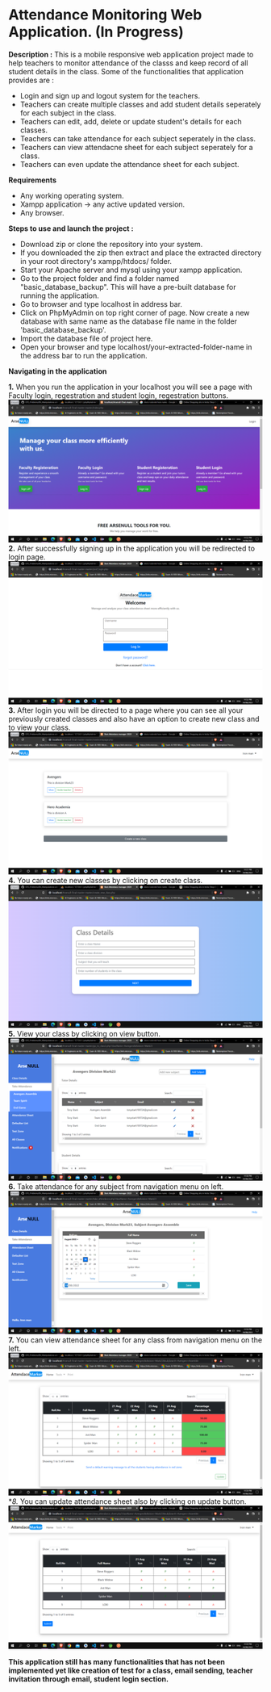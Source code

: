 # Attendance Monitoring Web Application. (In Progress)

**Description :**
This is a mobile responsive web application project made to help teachers to monitor attendance of the classs and keep record of all student details in the class.
Some of the functionalities that application provides are :
* Login and sign up and logout system for the teachers.
* Teachers can create multiple classes and add student details seperately for each subject in the class.
* Teachers can edit, add, delete or update student's details for each classes.
* Teachers can take attendance for each subject seperately in the class.
* Teachers can view attendacne sheet for each subject seperately for a class.
* Teachers can even update the attendance sheet for each subject.


**Requirements**
* Any working operating system.
* Xampp application -> any active updated version.
* Any browser.

**Steps to use and launch the project :**
* Download zip or clone the repository into your system.
* If you downloaded the zip then extract and place the extracted directory in your root directory's xampp/htdocs/ folder.
* Start your Apache server and mysql using your xampp application.
* Go to the project folder and find a folder named "basic_database_backup". This will have a pre-built database for running the application.
* Go to browser and type localhost in address bar.
* Click on PhpMyAdmin on top right corner of page. Now create a new database with same name as the database file name in the folder 'basic_database_backup'.
* Import the database file of project here.
* Open your browser and type localhost/your-extracted-folder-name in the address bar to run the application.


**Navigating in the application**

**1.** When you run the application in your localhost you will see a page with Faculty login, regestration and student login, regestration buttons.
![Index Page](https://github.com/avaneeshdayadav/Arsenull-Final-master/blob/master/img/index_page.png?raw=true)
**2.** After successfully signing up in the application you will be redirected to login page.
![Login](https://raw.githubusercontent.com/avaneeshdayadav/Arsenull-Final-master/master/img/teacher_login.png)
**3.** After login you will be directed to a page where you can see all your previously created classes and also have an option to create new class and to view your class.
![Home Page](https://raw.githubusercontent.com/avaneeshdayadav/Arsenull-Final-master/master/img/homepage.png)
**4.** You can create new classes by clicking on create class.
![Create class Page](https://raw.githubusercontent.com/avaneeshdayadav/Arsenull-Final-master/master/img/createclass.png)
**5.** View your class by clicking on view button.
![View class Page](https://github.com/avaneeshdayadav/Arsenull-Final-master/blob/master/img/Go_to_class2.png?raw=true)
**6.** Take attendance for any subject from navigation menu on left.
![take attendance Page](https://github.com/avaneeshdayadav/Arsenull-Final-master/blob/master/img/Take_attendance.png?raw=true)
**7.** You can view attendance sheet for any class from navigation menu on the left.
![View attendance sheet Page](https://github.com/avaneeshdayadav/Arsenull-Final-master/blob/master/img/View_attendance_sheet.png?raw=true)
**8.* You can update attendance sheet also by clicking on update button.
![take attendance Page](https://github.com/avaneeshdayadav/Arsenull-Final-master/blob/master/img/Update_attendence_sheet.png?raw=true)


**This application still has many functionalities that has not been implemented yet like creation of test for a class, email sending, teacher invitation through email, student login section.**
